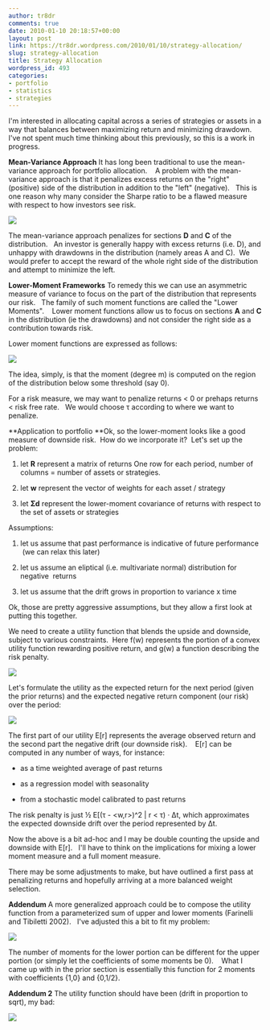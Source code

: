 ```yaml
---
author: tr8dr
comments: true
date: 2010-01-10 20:18:57+00:00
layout: post
link: https://tr8dr.wordpress.com/2010/01/10/strategy-allocation/
slug: strategy-allocation
title: Strategy Allocation
wordpress_id: 493
categories:
- portfolio
- statistics
- strategies
---
```


I'm interested in allocating capital across a series of strategies or assets in a way that balances between maximizing return and minimizing drawdown.   I've not spent much time thinking about this previously, so this is a work in progress.

**Mean-Variance Approach**
It has long been traditional to use the mean-variance approach for portfolio allocation.    A problem with the mean-variance approach is that it penalizes excess returns on the "right" (positive) side of the distribution in addition to the "left" (negative).   This is one reason why many consider the Sharpe ratio to be a flawed measure with respect to how investors see risk.

[![](http://tr8dr.files.wordpress.com/2010/01/distribution.png)](http://tr8dr.files.wordpress.com/2010/01/distribution.png)

The mean-variance approach penalizes for sections **D** and **C** of the distribution.   An investor is generally happy with excess returns (i.e. D), and unhappy with drawdowns in the distribution (namely areas A and C).  We would prefer to accept the reward of the whole right side of the distribution and attempt to minimize the left.

**Lower-Moment Frameworks**
To remedy this we can use an asymmetric measure of variance to focus on the part of the distribution that represents our risk.   The family of such moment functions are called the "Lower Moments".    Lower moment functions allow us to focus on sections **A** and **C** in the distribution (ie the drawdowns) and not consider the right side as a contribution towards risk.

Lower moment functions are expressed as follows:


[![](http://tr8dr.files.wordpress.com/2010/01/lower-moment1.png)](http://tr8dr.files.wordpress.com/2010/01/lower-moment1.png)


The idea, simply, is that the moment (degree m) is computed on the region of the distribution below some threshold (say 0).

For a risk measure, we may want to penalize returns < 0 or prehaps returns < risk free rate.   We would choose τ according to where we want to penalize.

**Application to portfolio
**Ok, so the lower-moment looks like a good measure of downside risk.  How do we incorporate it?  Let's set up the problem:



	
  1. let **R** represent a matrix of returns
One row for each period, number of columns = number of assets or strategies.

	
  2. let **w** represent the vector of weights for each asset / strategy

	
  3. let **Σd** represent the lower-moment covariance of returns with respect to the set of assets or strategies


Assumptions:

	
  1. let us assume that past performance is indicative of future performance  (we can relax this later)

	
  2. let us assume an eliptical (i.e. multivariate normal) distribution for negative  returns

	
  3. let us assume that the drift grows in proportion to variance x time


Ok, those are pretty aggressive assumptions, but they allow a first look at putting this together.

We need to create a utility function that blends the upside and downside, subject to various constraints.  Here f(w) represents the portion of a convex utility function rewarding positive return, and g(w) a function describing the risk penalty.


[![](http://tr8dr.files.wordpress.com/2010/01/problem.png)](http://tr8dr.files.wordpress.com/2010/01/problem.png)


Let's formulate the utility as the expected return for the next period (given the prior returns) and the expected negative return component (our risk) over the period:


[![](http://tr8dr.files.wordpress.com/2010/01/formulation.png)](http://tr8dr.files.wordpress.com/2010/01/formulation.png)


The first part of our utility E[r] represents the average observed return and the second part the negative drift (our downside risk).    E[r] can be computed in any number of ways, for instance:



	
  * as a time weighted average of past returns

	
  * as a regression model with seasonality

	
  * from a stochastic model calibrated to past returns


The risk penalty is just ½ E[(τ - <w,r>)^2 | r < τ) · Δt, which approximates the expected downside drift over the period represented by Δt.

Now the above is a bit ad-hoc and I may be double counting the upside and downside with E[r].   I'll have to think on the implications for mixing a lower moment measure and a full moment measure.

There may be some adjustments to make, but have outlined a first pass at penalizing returns and hopefully arriving at a more balanced weight selection.

**Addendum**
A more generalized approach could be to compose the utility function from a parameterized sum of upper and lower moments (Farinelli and Tibiletti 2002).   I've adjusted this a bit to fit my problem:


[![](http://tr8dr.files.wordpress.com/2010/01/generalized1.png)](http://tr8dr.files.wordpress.com/2010/01/generalized1.png)





The number of moments for the lower portion can be different for the upper portion (or simply let the coefficients of some moments be 0).    What I came up with in the prior section is essentially this function for 2 moments with coefficients {1,0} and {0,1/2}.

**Addendum 2**
The utility function should have been (drift in proportion to sqrt), my bad:


[![](http://tr8dr.files.wordpress.com/2010/01/adjusted.png)](http://tr8dr.files.wordpress.com/2010/01/adjusted.png)



